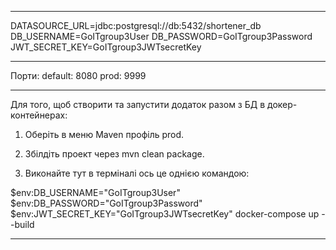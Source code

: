 ______________________________________________________________________________
DATASOURCE_URL=jdbc:postgresql://db:5432/shortener_db
DB_USERNAME=GoITgroup3User
DB_PASSWORD=GoITgroup3Password
JWT_SECRET_KEY=GoITgroup3JWTsecretKey
______________________________________________________________________________
Порти:
default: 8080
prod: 9999
______________________________________________________________________________
Для того, щоб створити та запустити додаток разом з БД в докер-контейнерах:

1. Оберіть в меню Maven профіль prod.

2. Збілдіть проект через mvn clean package.

3. Виконайте тут в терміналі ось це однією командою:

$env:DB_USERNAME="GoITgroup3User"
$env:DB_PASSWORD="GoITgroup3Password"
$env:JWT_SECRET_KEY="GoITgroup3JWTsecretKey"
docker-compose up --build   
______________________________________________________________________________